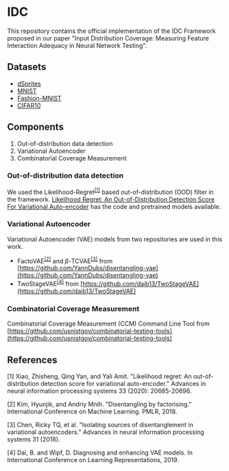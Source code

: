 # IDC
This repository contains the official implementation of the IDC Framework proposed in our paper "Input Distribution Coverage: Measuring Feature Interaction
Adequacy in Neural Network Testing".

## Datasets
- [dSprites](https://github.com/deepmind/dsprites-dataset)
- [MNIST](http://yann.lecun.com/exdb/mnist/)
- [Fashion-MNIST](https://github.com/zalandoresearch/fashion-mnist)
- [CIFAR10](https://www.cs.toronto.edu/~kriz/cifar.html)

## Components
1. Out-of-distribution data detection 
2. Variational Autoencoder
3. Combinatorial Coverage Measurement

### Out-of-distribution data detection 
We used the Likelihood-Regret<sup>[[1]](#1)</sup> based out-of-distribution (OOD) filter in the framework. [Likelihood Regret: An Out-of-Distribution Detection Score For Variational Auto-encoder](https://github.com/XavierXiao/Likelihood-Regret) has the code and pretrained models available.

### Variational Autoencoder
Variational Autoencoder (VAE) models from two repositories are used in this work. 
- FactoVAE<sup>[[2]](#2)</sup> and $\beta$-TCVAE<sup>[[3]](#3)</sup> from [https://github.com/YannDubs/disentangling-vae](https://github.com/YannDubs/disentangling-vae)
- TwoStageVAE<sup>[[4]](#4)</sup> from [https://github.com/daib13/TwoStageVAE](https://github.com/daib13/TwoStageVAE)

### Combinatorial Coverage Measurement
Combinatorial Coverage Measurement (CCM) Command Line Tool from [https://github.com/usnistgov/combinatorial-testing-tools](https://github.com/usnistgov/combinatorial-testing-tools)


## References
<a id="1">[1]</a> Xiao, Zhisheng, Qing Yan, and Yali Amit. "Likelihood regret: An out-of-distribution detection score for variational auto-encoder." Advances in neural information processing systems 33 (2020): 20685-20696.

<a id="2">[2]</a> Kim, Hyunjik, and Andriy Mnih. "Disentangling by factorising." International Conference on Machine Learning. PMLR, 2018.

<a id="3">[3]</a> Chen, Ricky TQ, et al. "Isolating sources of disentanglement in variational autoencoders." Advances in neural information processing systems 31 (2018).

<a id="4">[4]</a> Dai, B. and Wipf, D. Diagnosing and enhancing VAE models. In International Conference on Learning Representations, 2019.
